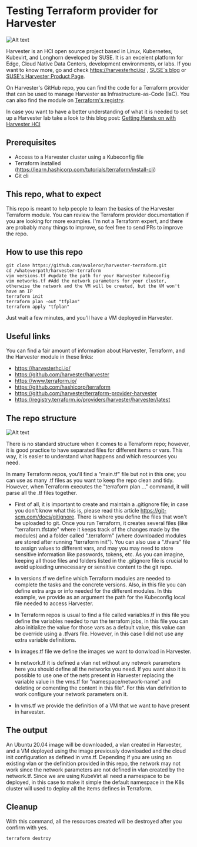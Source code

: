 # Testing Terraform provider for Harvester
![Alt text](https://github.com/avaleror/harvester-terraform/blob/master/pictures/harvester_logo.png "Harvester logo")

Harvester is an HCI open source project based in Linux, Kubernetes, Kubevirt, and Longhorn developed by SUSE. It is an excelent platform for Edge, Cloud Native Data Centers, development environments, or labs. If you want to know more, go and check https://harvesterhci.io/ , [SUSE´s blog](https://www.suse.com/c/?s=harvester) or [SUSE's Harvester Product Page](https://www.suse.com/es-es/products/harvester/). 

On Harvester's GitHub repo, you can find the code for a Terraform provider that can be used to manage Harvester as Infrastructure-as-Code (IaC). You can also find the module on [Terraform's registry](https://registry.terraform.io/providers/harvester/harvester/). 

In case you want to have a better understanding of what it is needed to set up a Harvester lab take a look to this blog post: [Getting Hands on with Harvester HCI](https://www.suse.com/c/rancher_blog/getting-hands-on-with-harvester-hci/)

## Prerequisites
- Access to a Harvester cluster using a Kubeconfig file
- Terraform installed (https://learn.hashicorp.com/tutorials/terraform/install-cli)
- Git cli

## This repo, what to expect
This repo is meant to help people to learn the basics of the Harvester Terraform module. You can review the Terraform provider documentation if you are looking for more examples. I'm not a Terraform expert, and there are probably many things to improve, so feel free to send PRs to improve the repo.

## How to use this repo

```
git clone https://github.com/avaleror/harvester-terraform.git
cd /whateverpath/harvester-terraform
vim versions.tf #update the path for your Harvester Kubeconfig
vim networks.tf #Add the network parameters for your cluster, otherwise the network and the VM will be created, but the VM won't have an IP
terraform init
terraform plan -out "tfplan"
terraform apply "tfplan"
```
Just wait a few minutes, and you'll have a VM deployed in Harvester.

## Useful links
You can find a fair amount of information about Harvester, Terraform, and the Harvester module in these links:

- https://harvesterhci.io/
- https://github.com/harvester/harvester 
- https://www.terraform.io/
- https://github.com/hashicorp/terraform 
- https://github.com/harvester/terraform-provider-harvester
- https://registry.terraform.io/providers/harvester/harvester/latest


## The repo structure
![Alt text](https://github.com/avaleror/harvester-terraform/blob/master/pictures/repo-tree.png "Terraform repo structure")

There is no standard structure when it comes to a Terraform repo; however, it is good practice to have separated files for different items or vars. This way, it is easier to understand what happens and which resources you need.

In many Terraform repos, you'll find a "main.tf" file but not in this one; you can use as many .tf files as you want to keep the repo clean and tidy. However, when Terraform executes the "terraform plan ..." command, it will parse all the .tf files together.

- First of all, it is important to create and maintain a .gitignore file; in case you don't know what this is, please read this article https://git-scm.com/docs/gitignore. There is where you define the files that won't be uploaded to git. Once you run Terraform, it creates several files (like "terraform.tfstate" where it keeps track of the changes made by the modules) and a folder called ".terraform" (where downloaded modules are stored after running "terraform init"). You can also use a ".tfvars" file to assign values to different vars, and may you may need to store sensitive information like passwords, tokens, etc. As you can imagine, keeping all those files and folders listed in the .gitignore file is crucial to avoid uploading unnecessary or sensitive content to the git repo.
  
- In versions.tf we define which Terraform modules are needed to complete the tasks and the concrete versions. Also, in this file you can define extra args or info needed for the different modules. In this example, we provide as an argument the path for the Kubeconfig local file needed to access Harvester. 

- In Terraform repos is usual to find a file called variables.tf in this file you define the variables needed to run the terrafom jobs, in this file you can also initialize the value for those vars as a default value, this value can be override using a .tfvars file. However, in this case I did not use any extra variable definitions.

- In images.tf file we define the images we want to donwload in Harvester. 

- In network.tf it is defined a vlan net without any network parameters here you should define all the networks you need. If you want also it is possible to use one of the nets present in Harvester replacing the variable value in the vms.tf for "namespace/network-name" and deleting or comenting the content in this file". For this vlan definition to work configure your network parameters on it.

- In vms.tf we provide the definition of a VM that we want to have present in harvester. 

## The output
An Ubuntu 20.04 image will be downloaded, a vlan created in Harvester, and a VM deployed using the image previously downloaded and the cloud init configuration as defined in vms.tf. 
Depending if you are using an existing vlan or the definition provided in this repo, the network may not work since the network parameters are not defined in vlan created by the network.tf.
Since we are using KubeVirt all need a namespace to be deployed, in this case to make it simple the default namespace in the K8s cluster will used to deploy all the items defines in Terraform.

## Cleanup
With this command, all the resources created will be destroyed after you confirm with yes.
```
terraform destroy
```
